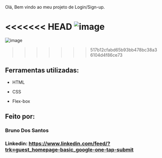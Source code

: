 Olá, Bem vindo ao meu projeto de Login/Sign-up.

<<<<<<< HEAD
![image](https://photos.app.goo.gl/WJY6SievPaQ28uCp7)
=======
![image](https://lh3.googleusercontent.com/pw/ADCreHfJhs8dMS5KKtXX3z5DMZRtM__XfimQaEzA3Dm9twK-s-bbFF7sc0HVGTuNIODfIQ5DEtDJWqj2R-rrVoF5KNfEiuMUFuV8Pabb15kWIWLj-5qt_1p1JvsNVU-eqA1G88PE3ZAwNazF-Iz442D8KUG1=w1325-h648-s-no?authuser=1)
>>>>>>> 517b12cfabd65b93bb478bc38a36104d4f86ce73

## Ferramentas utilizadas:

* HTML

* CSS

* Flex-box

## Feito por:

### Bruno Dos Santos

### Linkedin: https://www.linkedin.com/feed/?trk=guest_homepage-basic_google-one-tap-submit
